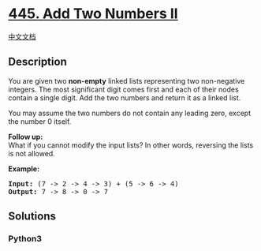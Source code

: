 # [445. Add Two Numbers II](https://leetcode.com/problems/add-two-numbers-ii)

[中文文档](/leetcode/0400-0499/0445.Add%20Two%20Numbers%20II/README.md)

## Description

<p>You are given two <b>non-empty</b> linked lists representing two non-negative integers. The most significant digit comes first and each of their nodes contain a single digit. Add the two numbers and return it as a linked list.</p>

<p>You may assume the two numbers do not contain any leading zero, except the number 0 itself.</p>

<p><b>Follow up:</b><br />
What if you cannot modify the input lists? In other words, reversing the lists is not allowed.
</p>

<p>
<b>Example:</b>
<pre>
<b>Input:</b> (7 -> 2 -> 4 -> 3) + (5 -> 6 -> 4)
<b>Output:</b> 7 -> 8 -> 0 -> 7
</pre>
</p>

## Solutions

<!-- tabs:start -->

### **Python3**

```python

```

<!-- tabs:end -->
